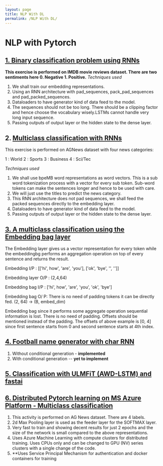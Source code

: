```yaml
---
layout: page
title: NLP With DL
permalink: /NLP With DL/
---
```


# NLP with Pytorch

## [1. Binary classification problem using RNNs](https://github.com/sanjeevr5/NLP_Excercises/blob/main/DL_NLP_With_Torch_1.ipynb)

**This exercise is performed on IMDB movie reviews dataset. There are two sentiments here 0. Negative 1. Positive.**
*Techniques used*

1. We shall train our embedding representations.
2. Using an RNN architecture with pad_sequences, pack_pad_sequences and pad_packed_sequences.
3. Dataloaders to have generator kind of data feed to the model.
4. The sequences should not be too long. There should be a clipping factor and hence choose the vocabulary wisely.LSTMs cannot handle very long input sequence.
5. Passing outputs of output layer or the hidden state to the dense layer.

## 2. [Multiclass classification with RNNs](https://github.com/sanjeevr5/NLP_Excercises/blob/main/DL_NLP_With_Torch_2.ipynb)

This exercise is performed on AGNews dataset with four news categories:

1 : World
2 : Sports
3 : Business
4 : Sci/Tec 

*Techniques used*

1. We shall use bpeMB word representations as word vectors. This is a sub word tokenization process with a vector for every sub token. Sub-word tokens can make the sentences longer and hence to be used with care.
2. We will just use the titles to predict the news category.
3. This RNN architecture does not pad sequences, we shall feed the packed sequences directly to the embedding layer.
4. Dataloaders to have generator kind of data feed to the model.
5. Passing outputs of output layer or the hidden state to the dense layer.

## [3. A multiclass classification using the Embedding bag layer](https://github.com/sanjeevr5/NLP_Excercises/blob/main/DL_NLP_With_Torch_3.ipynb)

The Embedding layer gives us a vector representation for every token while the embeddingbg performs an aggregation operation on top of every sentence and returns the result.

Embedding I/P : [['hi', how', 'are', 'you'], ['ok', 'bye', '<pad>', '<pad>']]

Embedding layer O/P : (2,4,64)

Embedding bag I/P : ['hi', how', 'are', 'you', 'ok', 'bye']

Embedding bag O/ P: There is no need of padding tokens it can be directly fed. (2, 64) -> (B, embed_dim)

Embedding bag since it performs some aggregate operation sequential information is lost. There is no need of padding. Offsets should be mentioned instead of the padding. The offsets of above example is [0, 4] since first sentence starts from 0 and second sentence starts at 4th index.

## [4. Football name generator with char RNN](https://github.com/sanjeevr5/NLP_Excercises/blob/main/DL_NLP_With_Torch_5.ipynb)

1. Without conditional generation - **implemented**
2. With conditional generation -- **yet to implement**


## [5. Classification with ULMFiT (AWD-LSTM) and fastai](https://github.com/sanjeevr5/NLP_Excercises/blob/main/DL_With_NLP_ULMFiT_LM.ipynb)

## [6. Distributed Pytorch learning on MS Azure Platform - Multiclass classification](https://github.com/sanjeevr5/NLP_Excercises/blob/main/Distributed_Training_Azure_PyTorch.ipynb)

1. This activity is performed on AG News dataset. There are 4 labels.
2. 2d Max Pooling layer is used as the feeder layer for the SOFTMAX layer.
3. Very fast to train and showing decent results for just 2 epochs and the size of the network is small compared to the above representations.
4. Uses Azure Machine Learning with compute clusters for distributed training. Uses CPUs only and can be changed to GPU (NV) series clusters with a single change of the code.
5. **Uses Service Principal Mechanism for authentication and docker containers for training

